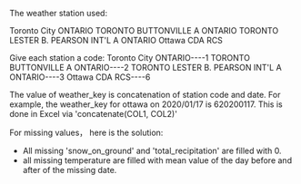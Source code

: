 The weather station used:

Toronto City ONTARIO
TORONTO BUTTONVILLE A ONTARIO
TORONTO LESTER B. PEARSON INT'L A ONTARIO
Ottawa CDA RCS

Give each station a code:
Toronto City ONTARIO----1
TORONTO BUTTONVILLE A ONTARIO----2
TORONTO LESTER B. PEARSON INT'L A ONTARIO----3
Ottawa CDA RCS----6

The value of weather_key is concatenation of station code and date. For example, the weather_key for ottawa on 2020/01/17 is 620200117.
This is done in Excel via 'concatenate(COL1, COL2)'

For missing values， here is the solution:
- All missing 'snow_on_ground' and 'total_recipitation' are filled with 0.
- all missing temperature are filled with mean value of the day before and after of the missing date.
 

